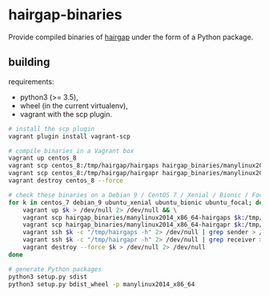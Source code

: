 # hairgap-binaries

Provide compiled binaries of [hairgap](https://github.com/cea-sec/hairgap) under the form of a Python package.

## building 

requirements:
* python3 (>= 3.5),
* wheel (in the current virtualenv),
* vagrant with the scp plugin.

```bash
# install the scp plugin
vagrant plugin install vagrant-scp

# compile binaries in a Vagrant box 
vagrant up centos_8
vagrant scp centos_8:/tmp/hairgap/hairgaps hairgap_binaries/manylinux2014_x86_64-hairgaps
vagrant scp centos_8:/tmp/hairgap/hairgapr hairgap_binaries/manylinux2014_x86_64-hairgapr
vagrant destroy centos_8 --force

# check these binaries on a Debian 9 / CentOS 7 / Xenial / Bionic / Focal 
for k in centos_7 debian_9 ubuntu_xenial ubuntu_bionic ubuntu_focal; do
    vagrant up $k > /dev/null 2> /dev/null && \
    vagrant scp hairgap_binaries/manylinux2014_x86_64-hairgaps $k:/tmp/hairgaps > /dev/null 2> /dev/null && \
    vagrant scp hairgap_binaries/manylinux2014_x86_64-hairgapr $k:/tmp/hairgapr > /dev/null 2> /dev/null && \
    vagrant ssh $k -c "/tmp/hairgaps -h" 2> /dev/null | grep sender > /dev/null && echo "$k : hairgaps valid" && \
    vagrant ssh $k -c "/tmp/hairgapr -h" 2> /dev/null | grep receiver > /dev/null && echo "$k : hairgapr valid" && \
    vagrant destroy --force $k > /dev/null 2> /dev/null
done

# generate Python packages
python3 setup.py sdist
python3 setup.py bdist_wheel -p manylinux2014_x86_64
```
